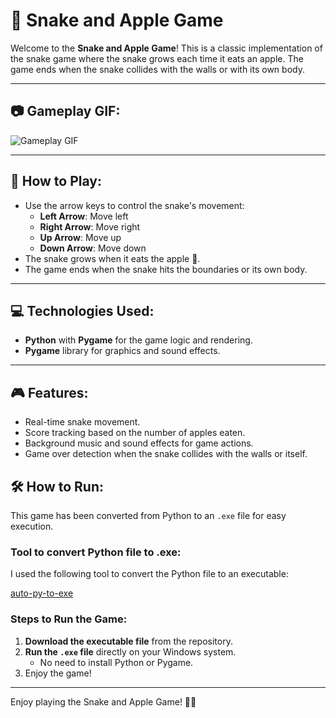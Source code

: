 # 🐍 Snake and Apple Game

Welcome to the **Snake and Apple Game**! This is a classic implementation of the snake game where the snake grows each time it eats an apple. The game ends when the snake collides with the walls or with its own body.

---

## 📷 Gameplay GIF:
![Gameplay GIF]([./path_to_your_gif.gif](https://github.com/Ericazzzzzz/Snake-and-Apple-Game/blob/main/game_preview.gif))

---

## 📖 How to Play:
- Use the arrow keys to control the snake's movement:
  - **Left Arrow**: Move left
  - **Right Arrow**: Move right
  - **Up Arrow**: Move up
  - **Down Arrow**: Move down
- The snake grows when it eats the apple 🍎.
- The game ends when the snake hits the boundaries or its own body.

---

## 💻 Technologies Used:
- **Python** with **Pygame** for the game logic and rendering.
- **Pygame** library for graphics and sound effects.

---

## 🎮 Features:
- Real-time snake movement.
- Score tracking based on the number of apples eaten.
- Background music and sound effects for game actions.
- Game over detection when the snake collides with the walls or itself.


## 🛠️ How to Run:
This game has been converted from Python to an `.exe` file for easy execution.

### Tool to convert Python file to .exe:
I used the following tool to convert the Python file to an executable:

[auto-py-to-exe](https://pypi.org/project/auto-py-to-exe/)

### Steps to Run the Game:
1. **Download the executable file** from the repository.
2. **Run the `.exe` file** directly on your Windows system.
   - No need to install Python or Pygame.
3. Enjoy the game!

---

Enjoy playing the Snake and Apple Game! 🐍🍏
